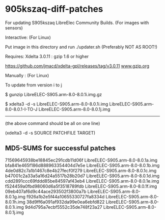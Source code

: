# 905kszaq-diff-patches

For updating S905kszaq LibreElec Community Builds.
(For images with sensors)

Interactive: (For Linux)

Put image in this directory and run ./updater.sh
(Preferably NOT AS ROOT!)

Requires: Xdelta 3.0.11 
        : gzip 1.6 or higher


https://github.com/jmacd/xdelta-gpl/releases/tag/v3.0.11
www.gzip.org


Manually : (For Linux)

To update from version i to j

$ gunzip LibreELEC-S905.arm-8.0-8.0.1i.img.gz 

$ xdelta3 -d -s LibreELEC-S905.arm-8.0-8.0.1i.img LibreELEC-S905.arm-8.0-8.0.1-I-TO-J LibreELEC-S905.arm-8.0-8.0.1j.img 

---------------------------------------------


(the above command should be all on one line)

(xdelta3 -d -s SOURCE PATCHFILE TARGET)

MD5-SUMS for successful patches
-------------------------------


71569645938be18845ec291cdb11d06f  LibreELEC-S905.arm-8.0-8.0.1a.img 
bfa841e465f186d888963354404d7e5e  LibreELEC-S905.arm-8.0-8.0.1b.img 
4de0d82c7a1b1467c8e4b27fecf0f279  LibreELEC-S905.arm-8.0-8.0.1c.img
b47001c2a33a5a16d24a5517b28b20d7  LibreELEC-S905.arm-8.0-8.0.1d.img
cdd2891ccc69fddd85be84597af43eb4  LibreELEC-S905.arm-8.0-8.0.1e.img
f524459a0fbd98060d6a5f3518789fdb  LibreELEC-S905.arm-8.0-8.0.1f.img
09eb407af6d9c44ace293502f3800a7b  LibreELEC-S905.arm-8.0-8.0.1g.img
f926a1b2e5f44a10655330727fa8334d  LibreELEC-S905.arm-8.0-8.0.1h.img
38d9ff6a091af932da99e0ea6ebfd822  LibreELEC-S905.arm-8.0-8.0.1i.img
9d4d795a7ecbf5552c35de748f23a27   LibreELEC-S905.arm-8.0-8.0.1j.img






